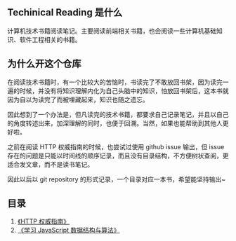 ## Techinical Reading 是什么
计算机技术书籍阅读笔记。主要阅读前端相关书籍，也会阅读一些计算机基础知识、软件工程相关的书籍。

## 为什么开这个仓库

在阅读技术书籍时，有一个比较大的苦恼时，书读完了不敢放回书架，因为读完一遍的时候，并没有将知识理解内化为自己头脑中的知识，怕放回书架后，这本书就因为自以为读完了而被埋藏起来，知识也随之遗忘。

因此想到了一个办法是，但凡读完的技术书籍，都要求自己记录笔记，并且以自己的角度转述出来，加深理解的同时，也便于回溯。当然，如果也能帮助到其他人更好啦。

之前在阅读 HTTP 权威指南的时候，也尝试过使用 github issue 输出，但 issue 存在的问题是只能以时间线的顺序记录，而且没有目录结构，不方便树状查阅，更适合发文章，而不是读书笔记。

因此以后以 git repository 的形式记录，一个目录对应一本书，希望能坚持输出~

## 目录
1. [《HTTP 权威指南》](./HTTP权威指南/00.overview.md)
2. [《学习 JavaScript 数据结构与算法》](./learning-javascript-data-structures-and-algorithms/00.overview.md)